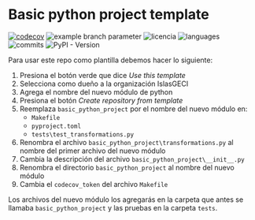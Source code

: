 # Basic python project template
[![codecov](https://codecov.io/gh/IslasGECI/basic_python_project/graph/badge.svg?token=RY807ST1T1)](https://codecov.io/gh/IslasGECI/basic_python_project)
![example branch
parameter](https://github.com/IslasGECI/basic_python_project/actions/workflows/actions.yml/badge.svg)
![licencia](https://img.shields.io/github/license/IslasGECI/basic_python_project)
![languages](https://img.shields.io/github/languages/top/IslasGECI/basic_python_project)
![commits](https://img.shields.io/github/commit-activity/y/IslasGECI/basic_python_project)
![PyPI - Version](https://img.shields.io/pypi/v/basic_python_project)

Para usar este repo como plantilla debemos hacer lo siguiente:

1. Presiona el botón verde que dice _Use this template_
1. Selecciona como dueño a la organización IslasGECI
1. Agrega el nombre del nuevo módulo de python
1. Presiona el botón _Create repository from template_
1. Reemplaza `basic_python_project` por el nombre del nuevo módulo en:
    - `Makefile`
    - `pyproject.toml`
    - `tests\test_transformations.py`
1. Renombra el archivo `basic_python_project\transformations.py` al nombre del primer archivo del
   nuevo módulo
1. Cambia la descripción del archivo `basic_python_project\__init__.py`
1. Renombra el directorio `basic_python_project` al nombre del nuevo módulo
1. Cambia el `codecov_token` del archivo `Makefile`

Los archivos del nuevo módulo los agregarás en la carpeta que antes se llamaba
`basic_python_project` y las pruebas en la carpeta `tests`.

